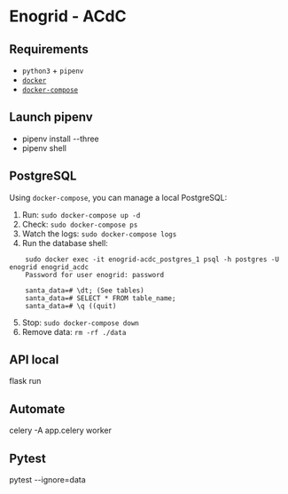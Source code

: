 # Enogrid - ACdC

## Requirements
- `python3` + `pipenv`
- [`docker`](https://docs.docker.com/install/linux/docker-ce/ubuntu/)
- [`docker-compose`](https://docs.docker.com/compose/install/)

## Launch pipenv
- pipenv install --three<br/>
- pipenv shell

## PostgreSQL

Using `docker-compose`, you can manage a local PostgreSQL:

1. Run: `sudo docker-compose up -d`
2. Check: `sudo docker-compose ps`
3. Watch the logs: `sudo docker-compose logs`
4. Run the database shell:

```
    sudo docker exec -it enogrid-acdc_postgres_1 psql -h postgres -U enogrid enogrid_acdc
    Password for user enogrid: password

    santa_data=# \dt; (See tables)
    santa_data=# SELECT * FROM table_name;
    santa_data=# \q ((quit)
```

5. Stop: `sudo docker-compose down`
6. Remove data: `rm -rf ./data`


## API local
flask run

## Automate
celery -A app.celery worker

## Pytest
pytest --ignore=data